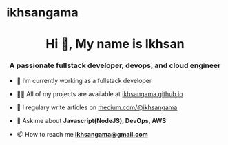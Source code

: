 # ikhsangama
<h1 align="center">Hi 👋, My name is Ikhsan</h1>
<h3 align="center">A passionate fullstack developer, devops, and cloud engineer</h3>

- 🔭 I’m currently working as a fullstack developer

- 👨‍💻 All of my projects are available at [ikhsangama.github.io](https://ikhsangama.github.io/myportfolio)

- 📝 I regulary write articles on [medium.com/@ikhsangama](https://medium.com/@ikhsangama)

- 💬 Ask me about **Javascript(NodeJS), DevOps, AWS**

- 📫 How to reach me **ikhsangama@gmail.com**